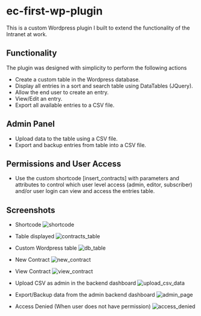 # ec-first-wp-plugin
This is a custom Wordpress plugin I built to extend the functionality of the Intranet at work.

## Functionality
The plugin was designed with simplicity to perform the following actions
- Create a custom table in the Wordpress database.
- Display all entries in a sort and search table using DataTables (JQuery).
- Allow the end user to create an entry.
- View/Edit an entry.
- Export all available entries to a CSV file.

## Admin Panel 
- Upload data to the table using a CSV file.
- Export and backup entries from table into a CSV file.

## Permissions and User Access
- Use the custom shortcode [insert_contracts] with parameters and attributes to control which user level access (admin, editor, subscriber) and/or user login can view and access the entries table.

## Screenshots
- Shortcode
![shortcode](https://user-images.githubusercontent.com/33831343/63638921-649d3680-c6d1-11e9-9a82-d7762ad1bec4.PNG)

- Table displayed
![contracts_table](https://user-images.githubusercontent.com/33831343/63638928-741c7f80-c6d1-11e9-9596-ded4affab50b.PNG)

- Custom Wordpress table 
![db_table](https://user-images.githubusercontent.com/33831343/63638938-8f878a80-c6d1-11e9-9cfd-3fd498deb4be.PNG)

- New Contract
![new_contract](https://user-images.githubusercontent.com/33831343/63638958-b34ad080-c6d1-11e9-9b60-5e1a343e403e.PNG)

- View Contract
![view_contract](https://user-images.githubusercontent.com/33831343/63638966-c2ca1980-c6d1-11e9-948b-bfebd7ebbcb1.PNG)

- Upload CSV as admin in the backend dashboard
![upload_csv_data](https://user-images.githubusercontent.com/33831343/63638975-d4132600-c6d1-11e9-8ea6-ee10b3476d11.PNG)

- Export/Backup data from the admin backend dashboard
![admin_page](https://user-images.githubusercontent.com/33831343/63638977-e8efb980-c6d1-11e9-81b5-40bb30efb735.PNG)

- Access Denied (When user does not have permission)
![access_denied](https://user-images.githubusercontent.com/33831343/63639016-4a178d00-c6d2-11e9-8127-6a2c4ceb3826.PNG)
